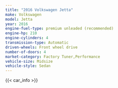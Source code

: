 ```yaml
---
title: "2016 Volkswagen Jetta"
make: Volkswagen
model: Jetta
year: 2016
engine-fuel-type: premium unleaded (recommended)
engine-hp: 210
engine-cylinders: 4
transmission-type: Automatic
driven-wheels: Front wheel drive
number-of-doors: 4
market-category: Factory Tuner,Performance
vehicle-size: Midsize
vehicle-style: Sedan
---
```


{{< car_info >}}
